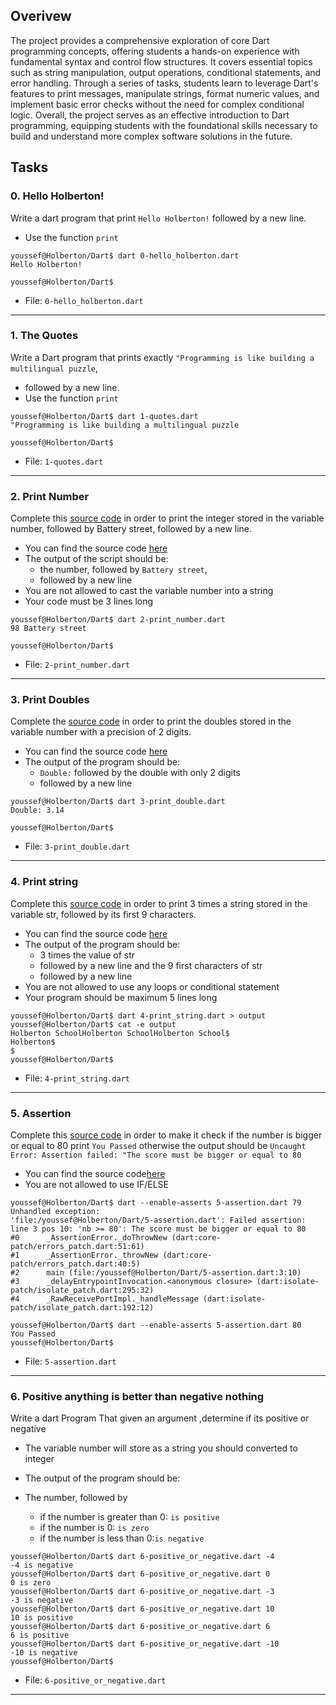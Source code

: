 ## Overivew
The project provides a comprehensive exploration of core Dart programming concepts, offering students a hands-on experience with fundamental syntax and control flow structures. It covers essential topics such as string manipulation, output operations, conditional statements, and error handling. Through a series of tasks, students learn to leverage Dart's features to print messages, manipulate strings, format numeric values, and implement basic error checks without the need for complex conditional logic. Overall, the project serves as an effective introduction to Dart programming, equipping students with the foundational skills necessary to build and understand more complex software solutions in the future.
## Tasks
###  0. Hello Holberton!

Write a dart program that print `Hello Holberton!` followed by a new line.

* Use the function `print`


```
youssef@Holberton/Dart$ dart 0-hello_holberton.dart
Hello Holberton!

youssef@Holberton/Dart$

```
- File: `0-hello_holberton.dart`
---
###  1. The Quotes

Write a Dart program that prints exactly `"Programming is like building a multilingual puzzle`, 

* followed by a new line.
* Use the function `print`


```
youssef@Holberton/Dart$ dart 1-quotes.dart
"Programming is like building a multilingual puzzle

youssef@Holberton/Dart$

```
- File: `1-quotes.dart`
---
###  2. Print Number

Complete this [source code](/rltoken/p5XNTpuWaqbIsOuJSGYOxg "source code") in order to print the integer stored in the variable number, followed by Battery street, followed by a new line.

* You can find the source code [here](/rltoken/p5XNTpuWaqbIsOuJSGYOxg "here")
* The output of the script should be:
	+ the number, followed by `Battery street`,
	+ followed by a new line
* You are not allowed to cast the variable number into a string
* Your code must be 3 lines long


```
youssef@Holberton/Dart$ dart 2-print_number.dart
98 Battery street

youssef@Holberton/Dart$

```
- File: `2-print_number.dart`
---
###  3. Print Doubles

Complete the [source code](/rltoken/gfSsUGZENvzTxTL4-XQtVQ " source code") in order to print the doubles stored in the variable number with a precision of 2 digits.

* You can find the source code [here](/rltoken/gfSsUGZENvzTxTL4-XQtVQ " here")
* The output of the program should be:
	+ `Double:` followed by the double with only 2 digits
	+ followed by a new line


```
youssef@Holberton/Dart$ dart 3-print_double.dart
Double: 3.14

youssef@Holberton/Dart$

```
- File: `3-print_double.dart`
---
###  4. Print string

Complete this [source code](/rltoken/WoBtS9BwrpnBtyvHzgkYBw "source code") in order to print 3 times a string stored in the variable str, followed by its first 9 characters.

* You can find the source code [here](/rltoken/WoBtS9BwrpnBtyvHzgkYBw "here")
* The output of the program should be:
	+ 3 times the value of str
	+ followed by a new line and the 9 first characters of str
	+ followed by a new line
* You are not allowed to use any loops or conditional statement
* Your program should be maximum 5 lines long


```
youssef@Holberton/Dart$ dart 4-print_string.dart > output 
youssef@Holberton/Dart$ cat -e output
Holberton SchoolHolberton SchoolHolberton School$
Holberton$
$
youssef@Holberton/Dart$

```
- File:  `4-print_string.dart`
---
###  5. Assertion

Complete this [source code](/rltoken/W-9UbIaeSkYuGUTn2CLZ8A "source code") in order to make it check if the number is bigger or equal to 80 print `You Passed` otherwise the output should be `Uncaught Error: Assertion failed: "The score must be bigger or equal to 80`

* You can find the source code[here](/rltoken/W-9UbIaeSkYuGUTn2CLZ8A "here")
* You are not allowed to use IF/ELSE


```
youssef@Holberton/Dart$ dart --enable-asserts 5-assertion.dart 79
Unhandled exception:
'file:/youssef@Holberton/Dart/5-assertion.dart': Failed assertion: line 3 pos 10: 'nb >= 80': The score must be bigger or equal to 80
#0      _AssertionError._doThrowNew (dart:core-patch/errors_patch.dart:51:61)
#1      _AssertionError._throwNew (dart:core-patch/errors_patch.dart:40:5)
#2      main (file:/youssef@Holberton/Dart/5-assertion.dart:3:10)
#3      _delayEntrypointInvocation.<anonymous closure> (dart:isolate-patch/isolate_patch.dart:295:32)
#4      _RawReceivePortImpl._handleMessage (dart:isolate-patch/isolate_patch.dart:192:12)

youssef@Holberton/Dart$ dart --enable-asserts 5-assertion.dart 80
You Passed
youssef@Holberton/Dart$ 

```
- File: `5-assertion.dart`
---
###  6. Positive anything is better than negative nothing

Write a dart Program That given an argument ,determine if its positive or negative 

* The variable number will store as a string you should converted to integer
* The output of the program should be:
* The number, followed by


	+ if the number is greater than 0: `is positive`
	+ if the number is 0: `is zero`
	+ if the number is less than 0:`is negative`


```
youssef@Holberton/Dart$ dart 6-positive_or_negative.dart -4
-4 is negative
youssef@Holberton/Dart$ dart 6-positive_or_negative.dart 0
0 is zero
youssef@Holberton/Dart$ dart 6-positive_or_negative.dart -3
-3 is negative
youssef@Holberton/Dart$ dart 6-positive_or_negative.dart 10
10 is positive
youssef@Holberton/Dart$ dart 6-positive_or_negative.dart 6
6 is positive
youssef@Holberton/Dart$ dart 6-positive_or_negative.dart -10
-10 is negative
youssef@Holberton/Dart$

```
- File: `6-positive_or_negative.dart`
---
